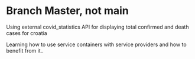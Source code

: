 # Branch Master, not main

Using external covid_statistics API for displaying total confirmed and death cases for croatia

Learning how to use service containers with service providers and how to benefit from it..
